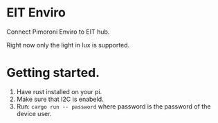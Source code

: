 # EIT Enviro

Connect Pimoroni Enviro to EIT hub.

Right now only the light in lux is supported.

# Getting started.

1. Have rust installed on your pi.
2. Make sure that I2C is enabeld.
3. Run: `cargo run -- password` where password is the password of the device user.